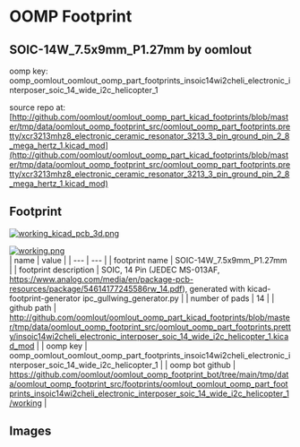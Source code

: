 # OOMP Footprint  
## SOIC-14W_7.5x9mm_P1.27mm  by oomlout  
  
oomp key: oomp_oomlout_oomlout_oomp_part_footprints_insoic14wi2cheli_electronic_interposer_soic_14_wide_i2c_helicopter_1  
  
source repo at: [http://github.com/oomlout/oomlout_oomp_part_kicad_footprints/blob/master/tmp/data/oomlout_oomp_footprint_src/oomlout_oomp_part_footprints.pretty/xcr3213mhz8_electronic_ceramic_resonator_3213_3_pin_ground_pin_2_8_mega_hertz_1.kicad_mod](http://github.com/oomlout/oomlout_oomp_part_kicad_footprints/blob/master/tmp/data/oomlout_oomp_footprint_src/oomlout_oomp_part_footprints.pretty/xcr3213mhz8_electronic_ceramic_resonator_3213_3_pin_ground_pin_2_8_mega_hertz_1.kicad_mod)  
## Footprint  
  
[![working_kicad_pcb_3d.png](working_kicad_pcb_3d_600.png)](working_kicad_pcb_3d.png)  
  
[![working.png](working_600.png)](working.png)  
| name | value | 
| --- | --- | 
| footprint name | SOIC-14W_7.5x9mm_P1.27mm | 
| footprint description | SOIC, 14 Pin (JEDEC MS-013AF, https://www.analog.com/media/en/package-pcb-resources/package/54614177245586rw_14.pdf), generated with kicad-footprint-generator ipc_gullwing_generator.py | 
| number of pads | 14 | 
| github path | http://github.com/oomlout/oomlout_oomp_part_kicad_footprints/blob/master/tmp/data/oomlout_oomp_footprint_src/oomlout_oomp_part_footprints.pretty/insoic14wi2cheli_electronic_interposer_soic_14_wide_i2c_helicopter_1.kicad_mod | 
| oomp key | oomp_oomlout_oomlout_oomp_part_footprints_insoic14wi2cheli_electronic_interposer_soic_14_wide_i2c_helicopter_1 | 
| oomp bot github | https://github.com/oomlout/oomlout_oomp_footprint_bot/tree/main/tmp/data/oomlout_oomp_footprint_src/footprints/oomlout_oomlout_oomp_part_footprints_insoic14wi2cheli_electronic_interposer_soic_14_wide_i2c_helicopter_1/working | 
## Images  
